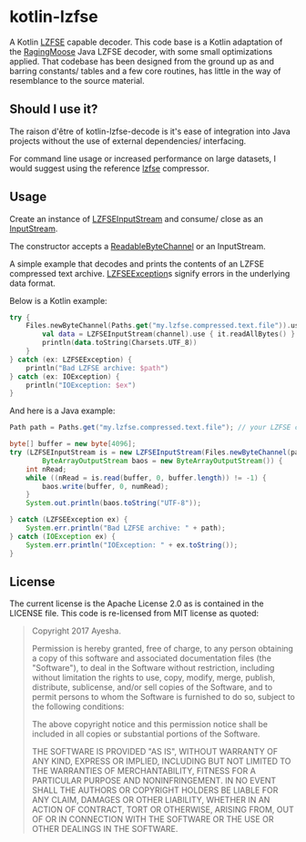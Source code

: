 # kotlin-lzfse

A Kotlin [LZFSE](https://github.com/lzfse/lzfse) capable decoder. This code base is a Kotlin adaptation of the [RagingMoose](https://github.com/horrorho/RagingMoose) Java LZFSE decoder, with some small optimizations applied. That codebase has been designed from the ground up as and barring constants/ tables and a few core routines, has little in the way of resemblance to the source material.

## Should I use it?

The raison d'être of kotlin-lzfse-decode is it's ease of integration into Java projects without the use of external dependencies/ interfacing.

For command line usage or increased performance on large datasets, I would suggest using the reference [lzfse](https://github.com/lzfse/lzfse) compressor.

## Usage

Create an instance of [LZFSEInputStream](https://github.com/RADAR-base/kotlin-lzfse-decode/blob/master/src/main/java/org/radarbase/io/lzfse/LZFSEInputStream.kt) and consume/ close as an [InputStream](https://docs.oracle.com/javase/8/docs/api/java/io/InputStream.html).

The constructor accepts a [ReadableByteChannel](https://docs.oracle.com/javase/8/docs/api/java/nio/channels/ReadableByteChannel.html) or an InputStream.

A simple example that decodes and prints the contents of an LZFSE compressed text archive. [LZFSEException](https://github.com/RADAR-base/kotlin-lzfse-decode/blob/master/src/main/java/org/radarbase/io/lzfse/LZFSEException.kt)s signify errors in the underlying data format.

Below is a Kotlin example:

```kotlin
try {
    Files.newByteChannel(Paths.get("my.lzfse.compressed.text.file")).use { channel ->
        val data = LZFSEInputStream(channel).use { it.readAllBytes() }
        println(data.toString(Charsets.UTF_8))
    }
} catch (ex: LZFSEException) {
    println("Bad LZFSE archive: $path")
} catch (ex: IOException) {
    println("IOException: $ex")
}
```

And here is a Java example:

```java
Path path = Paths.get("my.lzfse.compressed.text.file"); // your LZFSE compressed text file here

byte[] buffer = new byte[4096];
try (LZFSEInputStream is = new LZFSEInputStream(Files.newByteChannel(path));
        ByteArrayOutputStream baos = new ByteArrayOutputStream()) {
    int nRead;
    while ((nRead = is.read(buffer, 0, buffer.length)) != -1) {
        baos.write(buffer, 0, numRead);
    }
    System.out.println(baos.toString("UTF-8"));

} catch (LZFSEException ex) {
    System.err.println("Bad LZFSE archive: " + path);
} catch (IOException ex) {
    System.err.println("IOException: " + ex.toString());
}
```

## License

The current license is the Apache License 2.0 as is contained in the LICENSE file. This code is re-licensed from MIT license as quoted:

> Copyright 2017 Ayesha.
>
> Permission is hereby granted, free of charge, to any person obtaining a copy
of this software and associated documentation files (the "Software"), to deal
in the Software without restriction, including without limitation the rights
to use, copy, modify, merge, publish, distribute, sublicense, and/or sell
copies of the Software, and to permit persons to whom the Software is
furnished to do so, subject to the following conditions:
>
> The above copyright notice and this permission notice shall be included in
all copies or substantial portions of the Software.
>
> THE SOFTWARE IS PROVIDED "AS IS", WITHOUT WARRANTY OF ANY KIND, EXPRESS OR
IMPLIED, INCLUDING BUT NOT LIMITED TO THE WARRANTIES OF MERCHANTABILITY,
FITNESS FOR A PARTICULAR PURPOSE AND NONINFRINGEMENT. IN NO EVENT SHALL THE
AUTHORS OR COPYRIGHT HOLDERS BE LIABLE FOR ANY CLAIM, DAMAGES OR OTHER
LIABILITY, WHETHER IN AN ACTION OF CONTRACT, TORT OR OTHERWISE, ARISING FROM,
OUT OF OR IN CONNECTION WITH THE SOFTWARE OR THE USE OR OTHER DEALINGS IN
THE SOFTWARE.
 ```
